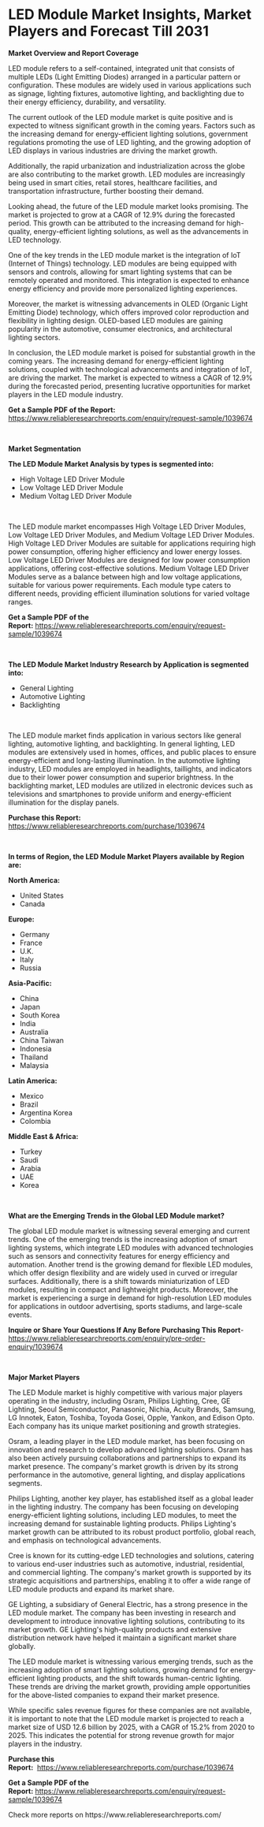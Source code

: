 <p><h1>LED Module Market Insights, Market Players and Forecast Till 2031</h1></p><p><strong>Market Overview and Report Coverage</strong></p>
<p><p>LED module refers to a self-contained, integrated unit that consists of multiple LEDs (Light Emitting Diodes) arranged in a particular pattern or configuration. These modules are widely used in various applications such as signage, lighting fixtures, automotive lighting, and backlighting due to their energy efficiency, durability, and versatility.</p><p>The current outlook of the LED module market is quite positive and is expected to witness significant growth in the coming years. Factors such as the increasing demand for energy-efficient lighting solutions, government regulations promoting the use of LED lighting, and the growing adoption of LED displays in various industries are driving the market growth.</p><p>Additionally, the rapid urbanization and industrialization across the globe are also contributing to the market growth. LED modules are increasingly being used in smart cities, retail stores, healthcare facilities, and transportation infrastructure, further boosting their demand.</p><p>Looking ahead, the future of the LED module market looks promising. The market is projected to grow at a CAGR of 12.9% during the forecasted period. This growth can be attributed to the increasing demand for high-quality, energy-efficient lighting solutions, as well as the advancements in LED technology.</p><p>One of the key trends in the LED module market is the integration of IoT (Internet of Things) technology. LED modules are being equipped with sensors and controls, allowing for smart lighting systems that can be remotely operated and monitored. This integration is expected to enhance energy efficiency and provide more personalized lighting experiences.</p><p>Moreover, the market is witnessing advancements in OLED (Organic Light Emitting Diode) technology, which offers improved color reproduction and flexibility in lighting design. OLED-based LED modules are gaining popularity in the automotive, consumer electronics, and architectural lighting sectors.</p><p>In conclusion, the LED module market is poised for substantial growth in the coming years. The increasing demand for energy-efficient lighting solutions, coupled with technological advancements and integration of IoT, are driving the market. The market is expected to witness a CAGR of 12.9% during the forecasted period, presenting lucrative opportunities for market players in the LED module industry.</p></p>
<p><strong>Get a Sample PDF of the Report:</strong> <a href="https://www.reliableresearchreports.com/enquiry/request-sample/1039674">https://www.reliableresearchreports.com/enquiry/request-sample/1039674</a></p>
<p>&nbsp;</p>
<p><strong>Market Segmentation</strong></p>
<p><strong>The LED Module Market Analysis by types is segmented into:</strong></p>
<p><ul><li>High Voltage LED Driver Module</li><li>Low Voltage LED Driver Module</li><li>Medium Voltag LED Driver Module</li></ul></p>
<p>&nbsp;</p>
<p><p>The LED module market encompasses High Voltage LED Driver Modules, Low Voltage LED Driver Modules, and Medium Voltage LED Driver Modules. High Voltage LED Driver Modules are suitable for applications requiring high power consumption, offering higher efficiency and lower energy losses. Low Voltage LED Driver Modules are designed for low power consumption applications, offering cost-effective solutions. Medium Voltage LED Driver Modules serve as a balance between high and low voltage applications, suitable for various power requirements. Each module type caters to different needs, providing efficient illumination solutions for varied voltage ranges.</p></p>
<p><strong>Get a Sample PDF of the Report:</strong>&nbsp;<a href="https://www.reliableresearchreports.com/enquiry/request-sample/1039674">https://www.reliableresearchreports.com/enquiry/request-sample/1039674</a></p>
<p>&nbsp;</p>
<p><strong>The LED Module Market Industry Research by Application is segmented into:</strong></p>
<p><ul><li>General Lighting</li><li>Automotive Lighting</li><li>Backlighting</li></ul></p>
<p>&nbsp;</p>
<p><p>The LED module market finds application in various sectors like general lighting, automotive lighting, and backlighting. In general lighting, LED modules are extensively used in homes, offices, and public places to ensure energy-efficient and long-lasting illumination. In the automotive lighting industry, LED modules are employed in headlights, taillights, and indicators due to their lower power consumption and superior brightness. In the backlighting market, LED modules are utilized in electronic devices such as televisions and smartphones to provide uniform and energy-efficient illumination for the display panels.</p></p>
<p><strong>Purchase this Report:</strong>&nbsp; <a href="https://www.reliableresearchreports.com/purchase/1039674">https://www.reliableresearchreports.com/purchase/1039674</a></p>
<p>&nbsp;</p>
<p><strong>In terms of Region, the LED Module Market Players available by Region are:</strong></p>
<p>
    <p> <strong> North America: </strong>
        <ul>
            <li>United States</li>
            <li>Canada</li>
        </ul>
        </p> 
    <p> <strong> Europe: </strong>
        <ul>
            <li>Germany</li>
            <li>France</li>
            <li>U.K.</li>
            <li>Italy</li>
            <li>Russia</li>
        </ul>
        </p> 
    <p> <strong> Asia-Pacific: </strong>
        <ul>
            <li>China</li>
            <li>Japan</li>
            <li>South Korea</li>
            <li>India</li>
            <li>Australia</li>
            <li>China Taiwan</li>
            <li>Indonesia</li>
            <li>Thailand</li>
            <li>Malaysia</li>
        </ul>
        </p> 
    <p> <strong> Latin America: </strong>
        <ul>
            <li>Mexico</li>
            <li>Brazil</li>
            <li>Argentina Korea</li>
            <li>Colombia</li>
        </ul>
        </p> 
    <p> <strong> Middle East & Africa: </strong>
        <ul>
            <li>Turkey</li>
            <li>Saudi</li>
            <li>Arabia</li>
            <li>UAE</li>
            <li>Korea</li>
        </ul>
    </p>
    </p>
<p>&nbsp;</p>
<p><strong>What are the Emerging Trends in the Global LED Module market?</strong></p>
<p><p>The global LED module market is witnessing several emerging and current trends. One of the emerging trends is the increasing adoption of smart lighting systems, which integrate LED modules with advanced technologies such as sensors and connectivity features for energy efficiency and automation. Another trend is the growing demand for flexible LED modules, which offer design flexibility and are widely used in curved or irregular surfaces. Additionally, there is a shift towards miniaturization of LED modules, resulting in compact and lightweight products. Moreover, the market is experiencing a surge in demand for high-resolution LED modules for applications in outdoor advertising, sports stadiums, and large-scale events.</p></p>
<p><strong>Inquire or Share Your Questions If Any Before Purchasing This Report</strong>- <a href="https://www.reliableresearchreports.com/enquiry/pre-order-enquiry/1039674">https://www.reliableresearchreports.com/enquiry/pre-order-enquiry/1039674</a></p>
<p>&nbsp;</p>
<p><strong>Major Market Players</strong></p>
<p><p>The LED Module market is highly competitive with various major players operating in the industry, including Osram, Philips Lighting, Cree, GE Lighting, Seoul Semiconductor, Panasonic, Nichia, Acuity Brands, Samsung, LG Innotek, Eaton, Toshiba, Toyoda Gosei, Opple, Yankon, and Edison Opto. Each company has its unique market positioning and growth strategies.</p><p>Osram, a leading player in the LED module market, has been focusing on innovation and research to develop advanced lighting solutions. Osram has also been actively pursuing collaborations and partnerships to expand its market presence. The company's market growth is driven by its strong performance in the automotive, general lighting, and display applications segments.</p><p>Philips Lighting, another key player, has established itself as a global leader in the lighting industry. The company has been focusing on developing energy-efficient lighting solutions, including LED modules, to meet the increasing demand for sustainable lighting products. Philips Lighting's market growth can be attributed to its robust product portfolio, global reach, and emphasis on technological advancements.</p><p>Cree is known for its cutting-edge LED technologies and solutions, catering to various end-user industries such as automotive, industrial, residential, and commercial lighting. The company's market growth is supported by its strategic acquisitions and partnerships, enabling it to offer a wide range of LED module products and expand its market share.</p><p>GE Lighting, a subsidiary of General Electric, has a strong presence in the LED module market. The company has been investing in research and development to introduce innovative lighting solutions, contributing to its market growth. GE Lighting's high-quality products and extensive distribution network have helped it maintain a significant market share globally.</p><p>The LED module market is witnessing various emerging trends, such as the increasing adoption of smart lighting solutions, growing demand for energy-efficient lighting products, and the shift towards human-centric lighting. These trends are driving the market growth, providing ample opportunities for the above-listed companies to expand their market presence.</p><p>While specific sales revenue figures for these companies are not available, it is important to note that the LED module market is projected to reach a market size of USD 12.6 billion by 2025, with a CAGR of 15.2% from 2020 to 2025. This indicates the potential for strong revenue growth for major players in the industry.</p></p>
<p><strong>Purchase this Report:</strong>&nbsp;&nbsp;<a href="https://www.reliableresearchreports.com/purchase/1039674">https://www.reliableresearchreports.com/purchase/1039674</a></p>
<p></p>
<p><strong>Get a Sample PDF of the Report:</strong>&nbsp;<a href="https://www.reliableresearchreports.com/enquiry/request-sample/1039674">https://www.reliableresearchreports.com/enquiry/request-sample/1039674</a></p>
<p>Check more reports on https://www.reliableresearchreports.com/</p>